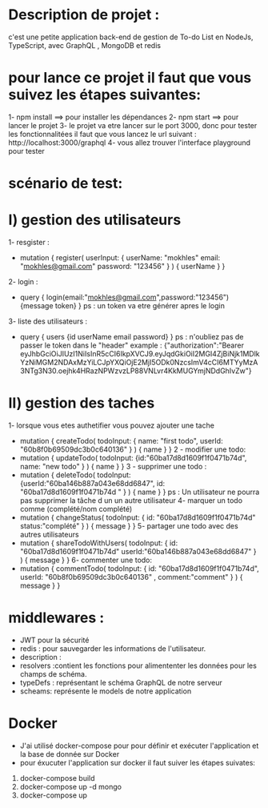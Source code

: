 # Description de projet :
c'est une petite application back-end de gestion de To-do List en NodeJs, TypeScript, avec GraphQL , MongoDB et redis
# pour lance ce projet il faut que vous suivez les étapes suivantes: 
1- npm install ==> pour installer les dépendances
2- npm start ==> pour lancer le projet
3- le projet va etre lancer sur le port 3000, donc pour tester les fonctionnalitées il faut que vous lancez le url suivant : http://localhost:3000/graphql
4- vous allez trouver l'interface playground pour tester
# scénario de test:
# I) gestion des utilisateurs
1- resgister : 
- mutation {
  register(
    userInput: {
      userName: "mokhles"
      email: "mokhles@gmail.com"
      password: "123456"
    }
  ) {
    userName
  }
}

2- login : 
- query { 
login(email:"mokhles@gmail.com",password:"123456") {message token}
}
ps : un token va etre générer apres le login 

3- liste des utilisateurs : 
- query { 
users {id userName email password}
}
ps : n'oubliez pas de passer le token dans le "header" 
example :
{"authorization":"Bearer eyJhbGciOiJIUzI1NiIsInR5cCI6IkpXVCJ9.eyJqdGkiOiI2MGI4ZjBiNjk1MDlkYzNiMGM2NDAxMzYiLCJpYXQiOjE2MjI5ODk0NzcsImV4cCI6MTYyMzA3NTg3N30.oejhk4HRazNPWzvzLP88VNLvr4KkMUGYmjNDdGhIvZw"}

# II) gestion des taches
1- lorsque vous etes authetifier vous pouvez ajouter une tache
- mutation {
  createTodo(
    todoInput: { name: "first todo", userId: "60b8f0b69509dc3b0c640136" }
  ) {
    name
  }
}
2 - modifier une todo: 
- mutation {
  updateTodo(
    todoInput: {id:"60ba17d8d1609f1f0471b74d", name: "new todo" }
  ) {
    name
  }
}
3 - supprimer une todo :
- mutation {
  deleteTodo(
    todoInput: {userId:"60ba146b887a043e68dd6847", id: "60ba17d8d1609f1f0471b74d " }
  ) {
    name
  }
}
ps :  Un utilisateur ne pourra pas supprimer la tâche d un un autre utilisateur
4- marquer un todo comme (complété/nom complété) 
- mutation {
  changeStatus(
    todoInput: {
      id: "60ba17d8d1609f1f0471b74d"
      status:"complété"
    }
  ) {
    message
  }
}
5- partager une todo avec des autres utilisateurs
- mutation {
  shareTodoWithUsers(
    todoInput: {
      id: "60ba17d8d1609f1f0471b74d"
      userId:"60ba146b887a043e68dd6847"
    }
  ) {
    message
  }
}
6- commenter une todo:
- mutation {
  commentTodo(
    todoInput: { id: "60ba17d8d1609f1f0471b74d", userId: "60b8f0b69509dc3b0c640136" , comment:"comment" }
  ) {
    message
  }
}
# middlewares :
- JWT pour la sécurité
- redis : pour sauvegarder les informations de l'utilisateur.
- description :
- resolvers :contient les fonctions pour alimententer les données pour les champs de schéma.
- typeDefs : représentant le schéma GraphQL de notre serveur
- scheams: représente le models de notre application

# Docker
- J'ai utilisé docker-compose pour pour définir et exécuter l'application et la base de donnée sur Docker
- pour éxucuter l'application sur docker il faut suiver les étapes suivates: 
1) docker-compose build
2) docker-compose up -d mongo
3) docker-compose up

